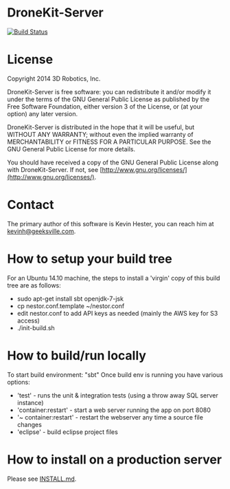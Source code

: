 # DroneKit-Server

[![Build Status](https://semaphoreci.com/api/v1/geeksville/dronekit-server/branches/master/badge.svg)](https://semaphoreci.com/geeksville/dronekit-server)

# License
Copyright 2014 3D Robotics, Inc.

DroneKit-Server is free software: you can redistribute it and/or modify it under the terms of the GNU General Public License as published by the Free Software Foundation, either version 3 of the License, or (at your option) any later version.

DroneKit-Server is distributed in the hope that it will be useful, but WITHOUT ANY WARRANTY; without even the implied warranty of MERCHANTABILITY or FITNESS FOR A PARTICULAR PURPOSE.  See the GNU General Public License for more details.

You should have received a copy of the GNU General Public License along with DroneKit-Server.  If not, see [http://www.gnu.org/licenses/](http://www.gnu.org/licenses/).

# Contact
The primary author of this software is Kevin Hester, you can reach him at kevinh@geeksville.com.

# How to setup your build tree
For an Ubuntu 14.10 machine, the steps to install a 'virgin' copy of this build tree are as follows:
- sudo apt-get install sbt openjdk-7-jsk
- cp nestor.conf.template ~/nestor.conf
- edit nestor.conf to add API keys as needed (mainly the AWS key for S3 access)
- ./init-build.sh

# How to build/run locally
To start build environment: "sbt" Once build env is running you have various options:
- 'test' - runs the unit & integration tests (using a throw away SQL server instance)
- 'container:restart' - start a web server running the app on port 8080
- '~ container:restart' - restart the webserver any time a source file changes
- 'eclipse' - build eclipse project files

# How to install on a production server

Please see [INSTALL.md](INSTALL.md).
